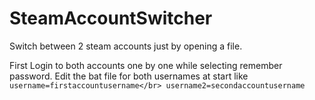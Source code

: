 # SteamAccountSwitcher
Switch between 2 steam accounts just by opening a file.

First Login to both accounts one by one while selecting remember password.
Edit the bat file for both usernames at start like
`` username=firstaccountusername</br>
username2=secondaccountusername``
